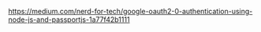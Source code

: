 https://medium.com/nerd-for-tech/google-oauth2-0-authentication-using-node-js-and-passportjs-1a77f42b1111